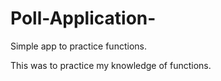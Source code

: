 # Poll-Application-
Simple app to practice functions.

This was to practice my knowledge of functions. 
